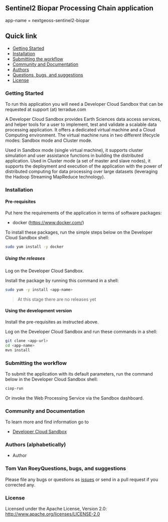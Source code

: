 ## Sentinel2 Biopar Processing Chain <app-name> application  

app-name = nextgeoss-sentinel2-biopar

## Quick link
 
* [Getting Started](#getting-started)
* [Installation](#installation)
* [Submitting the workflow](#submit)
* [Community and Documentation](#community)
* [Authors](#authors)
* [Questions, bugs, and suggestions](#questions)
* [License](#license)

### <a name="getting-started"></a>Getting Started 

To run this application you will need a Developer Cloud Sandbox that can be requested at support (at) terradue.com

A Developer Cloud Sandbox provides Earth Sciences data access services, and helper tools for a user to implement, test and validate a scalable data processing application. It offers a dedicated virtual machine and a Cloud Computing environment.
The virtual machine runs in two different lifecycle modes: Sandbox mode and Cluster mode. 

Used in Sandbox mode (single virtual machine), it supports cluster simulation and user assistance functions in building the distributed application. Used in Cluster mode (a set of master and slave nodes), it supports the deployment and execution of the application with the power of distributed computing for data processing over large datasets (leveraging the Hadoop Streaming MapReduce technology). 

### <a name="installation"></a>Installation

#### Pre-requisites

Put here the requirements of the application in terms of software packages: 

* docker (https://www.docker.com/)

To install these packages, run the simple steps below on the Developer Cloud Sandbox shell:

```bash
sudo yum install -y docker
```

##### Using the releases

Log on the Developer Cloud Sandbox.

Install the package by running this command in a shell:

```bash
sudo yum -y install <app-name>
```

> At this stage there are no releases yet

#### Using the development version

Install the pre-requisites as instructed above.

Log on the Developer Cloud Sandbox and run these commands in a shell:

```bash
git clone <app-url>
cd <app-name>
mvn install
```

### <a name="submit"></a>Submitting the workflow

To submit the application with its default parameters, run the command below in the Developer Cloud Sandbox shell:

```bash
ciop-run
```
Or invoke the Web Processing Service via the Sandbox dashboard.

### <a name="community"></a>Community and Documentation

To learn more and find information go to 

* [Developer Cloud Sandbox](http://docs.terradue.com/developer-sandbox/)  

### <a name="authors"></a>Authors (alphabetically)

* Author

### <a name="questions">Tom Van Roey</a>Questions, bugs, and suggestions

Please file any bugs or questions as [issues](<app-url>) or send in a pull request if you corrected any.

### <a name="license"></a>License

Licensed under the Apache License, Version 2.0: http://www.apache.org/licenses/LICENSE-2.0
